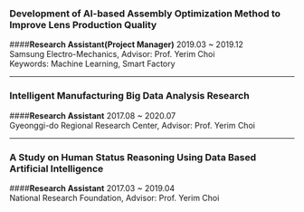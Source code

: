 ### Development of AI-based Assembly Optimization Method to Improve Lens Production Quality
####__Research Assistant(Project Manager)__ 2019.03 ~ 2019.12   
Samsung Electro-Mechanics, Advisor: Prof. Yerim Choi  
Keywords: Machine Learning, Smart Factory

***

### Intelligent Manufacturing Big Data Analysis Research
####__Research Assistant__ 2017.08 ~ 2020.07  
Gyeonggi-do Regional Research Center, Advisor: Prof. Yerim Choi  

***

### A Study on Human Status Reasoning Using Data Based Artificial Intelligence
####__Research Assistant__ 2017.03 ~ 2019.04  
National Research Foundation, Advisor: Prof. Yerim Choi  
